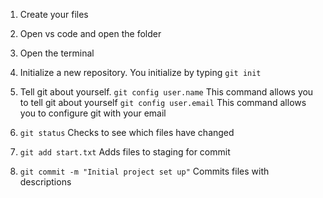 1. Create your files

2. Open vs code and open the folder

3. Open the terminal

4. Initialize a new repository. You initialize by typing `git init`

5. Tell git about yourself. 
`git config user.name` This command allows you to tell git about yourself 
`git config user.email` This command allows you to configure git with your email

6. `git status` Checks to see which files have changed

7. `git add start.txt` Adds files to staging for commit

8. `git commit -m "Initial project set up"` Commits files with descriptions